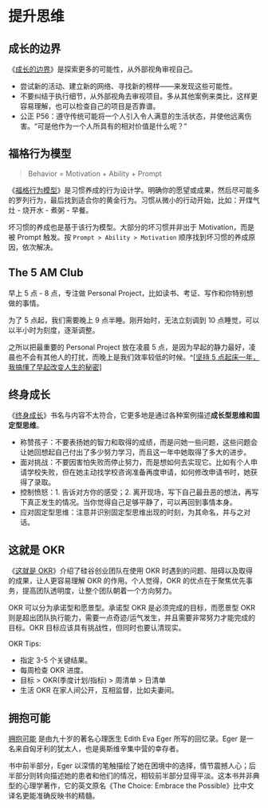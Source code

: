 # 提升思维

## 成长的边界

《[成长的边界](https://book.douban.com/subject/35410754/)》是探索更多的可能性，从外部视角审视自己。

- 尝试新的活动、建立新的网络、寻找新的榜样——来发现这些可能性。
- 不要纠结于执行细节，从外部视角去审视项目。多从其他案例来类比，这样更容易理解，也可以检查自己的项目是否靠谱。
- 公正 P56：遵守传统可能将一个人引入令人满意的生活状态，并使他远离伤害。“可是他作为一个人所具有的相对价值是什么呢？”

## 福格行为模型

> Behavior = Motivation + Ability + Prompt

《[福格行为模型](https://book.douban.com/subject/35594496/)》是习惯养成的行为设计学。明确你的愿望或成果，然后尽可能多的罗列行为，最后找到适合你的黄金行为。习惯从微小的行动开始，比如：开煤气灶 - 烧开水 - 煮粥 - 早餐。

坏习惯的养成也是基于该行为模型。大部分的坏习惯并非出于 Motivation，而是被 Prompt 触发。按 `Prompt > Ability > Motivation` 顺序找到坏习惯的养成原因，依次解决。

## The 5 AM Club

早上 5 点 - 8 点，专注做 Personal Project，比如读书、考证、写作和你特别想做的事情。

为了 5 点起，我们需要晚上 9 点半睡。刚开始时，无法立刻调到 10 点睡觉，可以以半小时为刻度，逐渐调整。

之所以把最重要的 Personal Project 放在凌晨 5 点，是因为早起的静力最好，凌晨也不会有其他人的打扰，而晚上是我们效率较低的时候。^[[坚持 5 点起床一年，我搞懂了早起改变人生的秘密](https://autoais.eu.org/watch?v=4zXTyc2ZjXM)]

## 终身成长

《[终身成长](https://book.douban.com/subject/27154533/)》书名与内容不太符合，它更多地是通过各种案例描述**成长型思维和固定型思维**。

- 称赞孩子：不要表扬她的智力和取得的成绩，而是问她一些问题，这些问题会让她回想起自己付出了多少努力学习，而且这一年中她取得了多大的进步。
- 面对挑战：不要因害怕失败而停止努力，而是想如何去实现它。比如有个人申请学校失败，但在她主动找学校咨询准备再度申请，如何修改申请书时，她获得了录取。
- 控制愤怒：1. 告诉对方你的感受；2. 离开现场，写下自己最丑恶的想法，再写下真正发生的情况。当你觉得自己足够平静了，可以再回到事情本身。
- 应对固定型思维：注意并识别固定型思维出现的时刻，为其命名，并与之对话。

## 这就是 OKR

《[这就是 OKR](https://book.douban.com/subject/30396635/)》介绍了硅谷创业团队在使用 OKR 时遇到的问题、阻碍以及取得的成果，让人更容易理解 OKR 的作用。个人觉得，OKR 的优点在于聚焦优先事务，提高团队透明度，让整个团队朝着一个方向努力。

OKR 可以分为承诺型和愿景型。承诺型 OKR 是必须完成的目标，而愿景型 OKR 则是超出团队执行能力，需要一点奇迹/运气发生，并且需要非常努力才能完成的目标。OKR 目标应该具有挑战性，但同时也要认清现实。

OKR Tips:

- 指定 3-5 个关键结果。
- 每周检查 OKR 进度。
- 目标 > OKR(季度计划/指标) > 周清单 > 日清单
- 生活 OKR 在家人间公开，互相监督，比如夫妻间。

## 拥抱可能

[拥抱可能](https://book.douban.com/subject/34934459/) 是由九十岁的著名心理医生 Edith Eva Eger 所写的回忆录。Eger 是一名来自匈牙利的犹太人，也是奥斯维辛集中营的幸存者。

书中前半部分，Eger 以深情的笔触描绘了她在困境中的选择，情节震撼人心；后半部分则转向描述她的患者和他们的情况，相较前半部分显得平淡。这本书并非典型的心理学著作，它的英文原名《The Choice: Embrace the Possible》比中文译名更能准确反映书的精髓。
